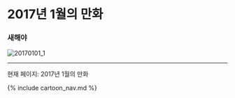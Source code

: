 # 2017년 1월의 만화

### 새해야
![20170101_1](/20170101_1.jpg)

* * *

현재 페이지: 2017년 1월의 만화

{% include cartoon_nav.md %}

